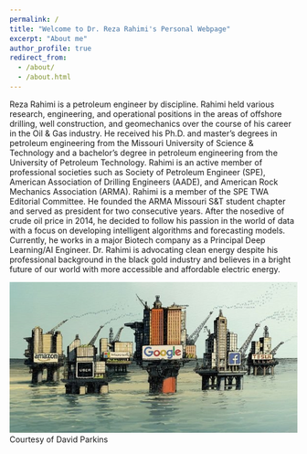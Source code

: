 ```yaml
---
permalink: /
title: "Welcome to Dr. Reza Rahimi's Personal Webpage"
excerpt: "About me"
author_profile: true
redirect_from: 
  - /about/
  - /about.html
---
```


Reza Rahimi is a petroleum engineer by discipline. Rahimi held various research, engineering, and operational positions in the areas of offshore drilling, well construction, and geomechanics over the course of his career in the Oil & Gas industry. He received his Ph.D. and master’s degrees in petroleum engineering from the Missouri University of Science & Technology and a bachelor’s degree in petroleum engineering from the University of Petroleum Technology. Rahimi is an active member of professional societies such as Society of Petroleum Engineer (SPE), American Association of Drilling Engineers (AADE), and American Rock Mechanics Association (ARMA). Rahimi is a member of the SPE TWA Editorial Committee. He founded the ARMA Missouri S&T student chapter and served as president for two consecutive years. After the nosedive of crude oil price in 2014, he decided to follow his passion in the world of data with a focus on developing intelligent algorithms and forecasting models. Currently, he works in a major Biotech company as a Principal Deep Learning/AI Engineer. Dr. Rahimi is advocating clean energy despite his professional background in the black gold industry and believes in a bright future of our world with more accessible and affordable electric energy. 

![](images/Future.png)  
Courtesy of David Parkins
 


